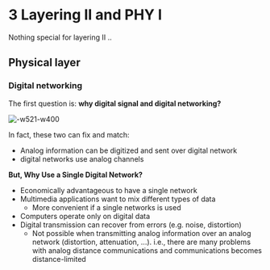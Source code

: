 # 3 Layering II and PHY I

Nothing special for layering II ..

## Physical layer

### Digital networking

The first question is: **why digital signal and digital networking?**

![-w521-w400](media/15486427399915/15486429664821.jpg)

In fact, these two can fix and match:
- Analog information can be digitized and sent over digital network
- digital networks use analog channels

**But, Why Use a Single Digital Network?**
- Economically advantageous to have a single network
- Multimedia applications want to mix different types of data
    - More convenient if a single networks is used
- Computers operate only on digital data
- Digital transmission can recover from errors (e.g. noise, distortion)
    - Not possible when transmitting analog information over an analog network (distortion, attenuation, ...). i.e., there are many problems with analog distance communications and communications becomes distance-limited

    
